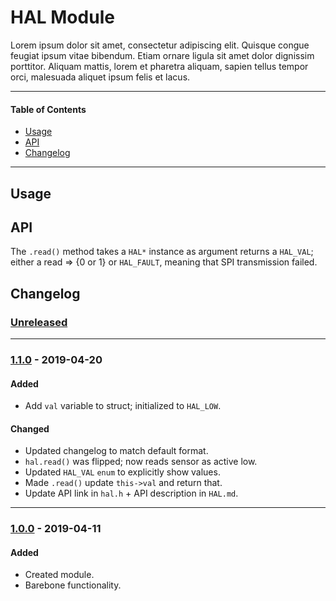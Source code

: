 # HAL Module
Lorem ipsum dolor sit amet, consectetur adipiscing elit. Quisque congue feugiat ipsum vitae bibendum. Etiam ornare ligula sit amet dolor dignissim porttitor. Aliquam mattis, lorem et pharetra aliquam, sapien tellus tempor orci, malesuada aliquet ipsum felis et lacus.

<!-- ----------------------------------------------------------------------------------------- -->

---

#### Table of Contents

- [Usage](#usage)
- [API](#api)
- [Changelog](#changelog)

---

<!-- ----------------------------------------------------------------------------------------- -->

## Usage

<!-- ----------------------------------------------------------------------------------------- -->

## API
The `.read()` method takes a `HAL*` instance as argument returns a `HAL_VAL`; either a
read => {0 or 1} or `HAL_FAULT`, meaning that SPI transmission failed.

<!-- ----------------------------------------------------------------------------------------- -->

## Changelog

### [Unreleased]

---

<!-- ----------------------------------------------------------------------------------------- -->

### [1.1.0] - 2019-04-20

#### Added
- Add `val` variable to struct; initialized to `HAL_LOW`.

#### Changed
- Updated changelog to match default format.
- `hal.read()` was flipped; now reads sensor as active low.
- Updated `HAL_VAL` `enum` to explicitly show values.
- Made `.read()` update `this->val` and return that.
- Update API link in `hal.h` + API description in `HAL.md`.

---

<!-- ----------------------------------------------------------------------------------------- -->

### [1.0.0] - 2019-04-11

#### Added
- Created module.
- Barebone functionality.

<!-- ----------------------------------------------------------------------------------------- -->

[Unreleased]: #changelog
[1.5.0]: #changelog
[1.4.0]: #changelog
[1.3.0]: #changelog
[1.2.0]: #changelog
[1.1.0]: #changelog
[1.0.0]: #changelog
